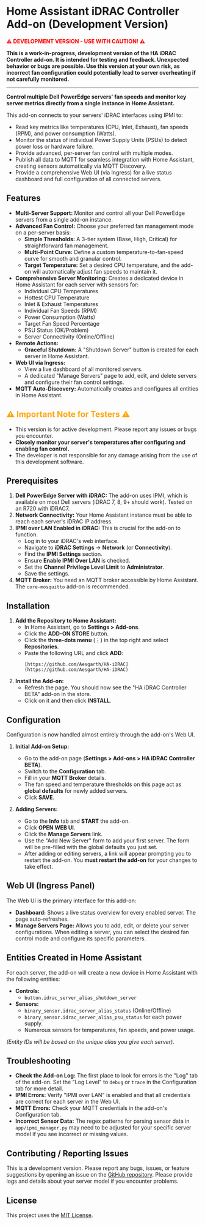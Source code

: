 # Home Assistant iDRAC Controller Add-on (Development Version)

**<font color="red">⚠️ DEVELOPMENT VERSION - USE WITH CAUTION! ⚠️</font>**

**This is a work-in-progress, development version of the HA iDRAC Controller add-on. It is intended for testing and feedback. Unexpected behavior or bugs are possible. Use this version at your own risk, as incorrect fan configuration could potentially lead to server overheating if not carefully monitored.**

---

**Control multiple Dell PowerEdge servers' fan speeds and monitor key server metrics directly from a single instance in Home Assistant.**

This add-on connects to your servers' iDRAC interfaces using IPMI to:
* Read key metrics like temperatures (CPU, Inlet, Exhaust), fan speeds (RPM), and power consumption (Watts).
* Monitor the status of individual Power Supply Units (PSUs) to detect power loss or hardware failure.
* Provide advanced, per-server fan control with multiple modes.
* Publish all data to MQTT for seamless integration with Home Assistant, creating sensors automatically via MQTT Discovery.
* Provide a comprehensive Web UI (via Ingress) for a live status dashboard and full configuration of all connected servers.

## Features

* **Multi-Server Support:** Monitor and control all your Dell PowerEdge servers from a single add-on instance.
* **Advanced Fan Control:** Choose your preferred fan management mode on a per-server basis:
    * **Simple Thresholds:** A 3-tier system (Base, High, Critical) for straightforward fan management.
    * **Multi-Point Curve:** Define a custom temperature-to-fan-speed curve for smooth and granular control.
    * **Target Temperature:** Set a desired CPU temperature, and the add-on will automatically adjust fan speeds to maintain it.
* **Comprehensive Server Monitoring:** Creates a dedicated device in Home Assistant for each server with sensors for:
    * Individual CPU Temperatures
    * Hottest CPU Temperature
    * Inlet & Exhaust Temperatures
    * Individual Fan Speeds (RPM)
    * Power Consumption (Watts)
    * Target Fan Speed Percentage
    * PSU Status (OK/Problem)
    * Server Connectivity (Online/Offline)
* **Remote Actions:**
    * **Graceful Shutdown:** A "Shutdown Server" button is created for each server in Home Assistant.
* **Web UI via Ingress:**
    * View a live dashboard of all monitored servers.
    * A dedicated "Manage Servers" page to add, edit, and delete servers and configure their fan control settings.
* **MQTT Auto-Discovery:** Automatically creates and configures all entities in Home Assistant.

## <font color="orange">⚠️ Important Note for Testers ⚠️</font>
* This version is for active development. Please report any issues or bugs you encounter.
* **Closely monitor your server's temperatures after configuring and enabling fan control.**
* The developer is not responsible for any damage arising from the use of this development software.

## Prerequisites

1.  **Dell PowerEdge Server with iDRAC:** The add-on uses IPMI, which is available on most Dell servers (iDRAC 7, 8, 9+ should work). Tested on an R720 with iDRAC7.
2.  **Network Connectivity:** Your Home Assistant instance must be able to reach each server's iDRAC IP address.
3.  **IPMI over LAN Enabled in iDRAC:** This is crucial for the add-on to function.
    * Log in to your iDRAC's web interface.
    * Navigate to **iDRAC Settings** -> **Network** (or **Connectivity**).
    * Find the **IPMI Settings** section.
    * Ensure **Enable IPMI Over LAN** is checked.
    * Set the **Channel Privilege Level Limit** to **Administrator**.
    * Save the settings.
4.  **MQTT Broker:** You need an MQTT broker accessible by Home Assistant. The `core-mosquitto` add-on is recommended.

## Installation

1.  **Add the Repository to Home Assistant:**
    * In Home Assistant, go to **Settings > Add-ons**.
    * Click the **ADD-ON STORE** button.
    * Click the **three-dots menu** (⋮) in the top right and select **Repositories**.
    * Paste the following URL and click **ADD**:
        ```
        [https://github.com/Aesgarth/HA-iDRAC](https://github.com/Aesgarth/HA-iDRAC)
        ```
2.  **Install the Add-on:**
    * Refresh the page. You should now see the "HA iDRAC Controller BETA" add-on in the store.
    * Click on it and then click **INSTALL**.

## Configuration

Configuration is now handled almost entirely through the add-on's Web UI.

1.  **Initial Add-on Setup:**
    * Go to the add-on page (**Settings > Add-ons > HA iDRAC Controller BETA**).
    * Switch to the **Configuration** tab.
    * Fill in your **MQTT Broker** details.
    * The fan speed and temperature thresholds on this page act as **global defaults** for newly added servers.
    * Click **SAVE**.

2.  **Adding Servers:**
    * Go to the **Info** tab and **START** the add-on.
    * Click **OPEN WEB UI**.
    * Click the **Manage Servers** link.
    * Use the "Add New Server" form to add your first server. The form will be pre-filled with the global defaults you just set.
    * After adding or editing servers, a link will appear prompting you to restart the add-on. You **must restart the add-on** for your changes to take effect.

## Web UI (Ingress Panel)

The Web UI is the primary interface for this add-on:
* **Dashboard:** Shows a live status overview for every enabled server. The page auto-refreshes.
* **Manage Servers Page:** Allows you to add, edit, or delete your server configurations. When editing a server, you can select the desired fan control mode and configure its specific parameters.

## Entities Created in Home Assistant

For each server, the add-on will create a new device in Home Assistant with the following entities:
* **Controls:**
    * `button.idrac_server_alias_shutdown_server`
* **Sensors:**
    * `binary_sensor.idrac_server_alias_status` (Online/Offline)
    * `binary_sensor.idrac_server_alias_psu_status` for each power supply.
    * Numerous sensors for temperatures, fan speeds, and power usage.

*(Entity IDs will be based on the unique alias you give each server).*

## Troubleshooting

* **Check the Add-on Log:** The first place to look for errors is the "Log" tab of the add-on. Set the "Log Level" to `debug` or `trace` in the Configuration tab for more detail.
* **IPMI Errors:** Verify "IPMI over LAN" is enabled and that all credentials are correct for each server in the Web UI.
* **MQTT Errors:** Check your MQTT credentials in the add-on's Configuration tab.
* **Incorrect Sensor Data:** The regex patterns for parsing sensor data in `app/ipmi_manager.py` may need to be adjusted for your specific server model if you see incorrect or missing values.

## Contributing / Reporting Issues

This is a development version. Please report any bugs, issues, or feature suggestions by opening an issue on the [GitHub repository](https://github.com/Aesgarth/HA-iDRAC/issues). Please provide logs and details about your server model if you encounter problems.

## License

This project uses the [MIT License](LICENSE).
